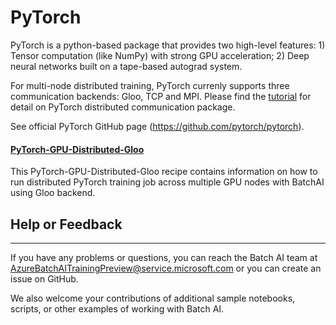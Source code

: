 # PyTorch

PyTorch is a python-based package that provides two high-level features: 1) Tensor computation (like NumPy) with strong GPU acceleration; 2) Deep neural networks built on a tape-based autograd system.

For multi-node distributed training, PyTorch currenly supports three communication backends: Gloo, TCP and MPI. Please find the [tutorial](http://pytorch.org/docs/master/distributed.html) for detail on PyTorch distributed communication package.

See official PyTorch GitHub page (https://github.com/pytorch/pytorch). 

#### [PyTorch-GPU-Distributed-Gloo](./PyTorch-GPU-Distributed-Gloo)
This PyTorch-GPU-Distributed-Gloo recipe contains information on how to run distributed PyTorch training job across multiple GPU nodes with BatchAI using Gloo backend.

## Help or Feedback
--------------------
If you have any problems or questions, you can reach the Batch AI team at [AzureBatchAITrainingPreview@service.microsoft.com](mailto:AzureBatchAITrainingPreview@service.microsoft.com) or you can create an issue on GitHub.

We also welcome your contributions of additional sample notebooks, scripts, or other examples of working with Batch AI.
